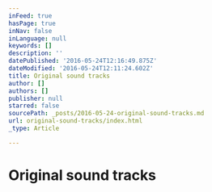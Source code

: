 ```yaml
---
inFeed: true
hasPage: true
inNav: false
inLanguage: null
keywords: []
description: ''
datePublished: '2016-05-24T12:16:49.875Z'
dateModified: '2016-05-24T12:11:24.602Z'
title: Original sound tracks
author: []
authors: []
publisher: null
starred: false
sourcePath: _posts/2016-05-24-original-sound-tracks.md
url: original-sound-tracks/index.html
_type: Article

---
```

# Original sound tracks